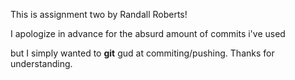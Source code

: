 This is assignment two by Randall Roberts!

I apologize in advance for the absurd amount of commits i've used

but I simply wanted to __git__ gud at commiting/pushing. Thanks for understanding.